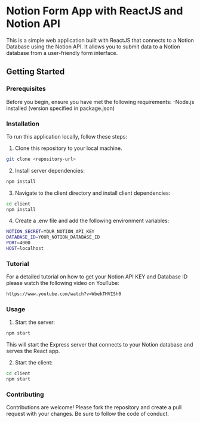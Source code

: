 # Notion Form App with ReactJS and Notion API

This is a simple web application built with ReactJS that connects to a Notion Database using the Notion API. It allows you to submit data to a Notion database from a user-friendly form interface.

## Getting Started
### Prerequisites
Before you begin, ensure you have met the following requirements:
-Node.js installed (version specified in package.json)

### Installation
To run this application locally, follow these steps:

1. Clone this repository to your local machine.

```bash
git clone <repository-url>
```

2. Install server dependencies:

```bash
npm install
```

3. Navigate to the client directory and install client dependencies:

```bash
cd client
npm install
```

4. Create a .env file and add the following environment variables:
```bash
NOTION_SECRET=YOUR_NOTION_API_KEY
DATABASE_ID=YOUR_NOTION_DATABASE_ID
PORT=4000
HOST=localhost
```

### Tutorial
For a detailed tutorial on how to get your Notion API KEY and Database ID please watch the following video on YouTube:
```bash
https://www.youtube.com/watch?v=WbekTHVISh0
```

### Usage

1. Start the server:
```bash
npm start
```
This will start the Express server that connects to your Notion database and serves the React app.

2. Start the client:
```bash
cd client
npm start
```

### Contributing

Contributions are welcome! Please fork the repository and create a pull request with your changes. Be sure to follow the code of conduct.



